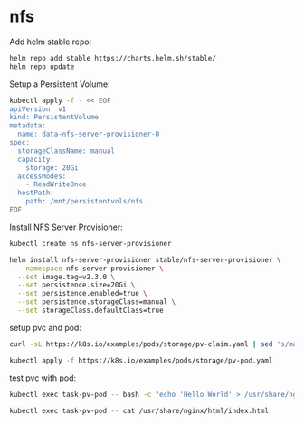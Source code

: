 # nfs

Add helm stable repo:
```bash
helm repo add stable https://charts.helm.sh/stable/
helm repo update
```

Setup a Persistent Volume:
```bash
kubectl apply -f - << EOF
apiVersion: v1
kind: PersistentVolume
metadata:
  name: data-nfs-server-provisioner-0
spec:
  storageClassName: manual
  capacity:
    storage: 20Gi
  accessModes:
    - ReadWriteOnce
  hostPath:
    path: /mnt/persistentvols/nfs
EOF
```


Install NFS Server Provisioner:
```bash
kubectl create ns nfs-server-provisioner

helm install nfs-server-provisioner stable/nfs-server-provisioner \
  --namespace nfs-server-provisioner \
  --set image.tag=v2.3.0 \
  --set persistence.size=20Gi \
  --set persistence.enabled=true \
  --set persistence.storageClass=manual \
  --set storageClass.defaultClass=true
```

setup pvc and pod:
```bash
curl -sL https://k8s.io/examples/pods/storage/pv-claim.yaml | sed 's/manual/nfs/' | kubectl apply -f -

kubectl apply -f https://k8s.io/examples/pods/storage/pv-pod.yaml
```

test pvc with pod:
```bash
kubectl exec task-pv-pod -- bash -c "echo 'Hello World' > /usr/share/nginx/html/index.html"

kubectl exec task-pv-pod -- cat /usr/share/nginx/html/index.html
```
